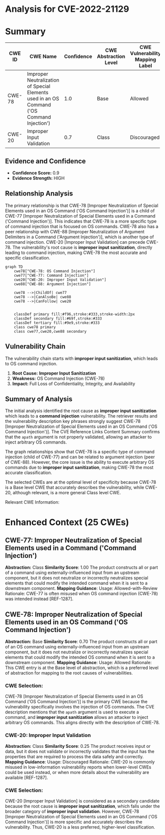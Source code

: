 # Analysis for CVE-2022-21129

# Summary
| CWE ID | CWE Name | Confidence | CWE Abstraction Level | CWE Vulnerability Mapping Label | CWE-Vulnerability Mapping Notes |
|---|---|---|---|---|---|
| CWE-78 | Improper Neutralization of Special Elements used in an OS Command ('OS Command Injection') | 1.0 | Base | Allowed | Primary CWE |
| CWE-20 | Improper Input Validation | 0.7 | Class | Discouraged | Secondary Candidate |

## Evidence and Confidence

*   **Confidence Score:** 0.9
*   **Evidence Strength:** HIGH

## Relationship Analysis
The primary relationship is that CWE-78 [Improper Neutralization of Special Elements used in an OS Command ('OS Command Injection')] is a child of CWE-77 [Improper Neutralization of Special Elements used in a Command ('Command Injection')]. This indicates that CWE-78 is a more specific type of command injection that is focused on OS commands. CWE-78 also has a peer relationship with CWE-88 [Improper Neutralization of Argument Delimiters in a Command ('Argument Injection')], which is another type of command injection. CWE-20 [Improper Input Validation] can precede CWE-78. The vulnerability's root cause is **improper input sanitization**, directly leading to command injection, making CWE-78 the most accurate and specific classification.

```mermaid
graph TD
    cwe78["CWE-78: OS Command Injection"]
    cwe77["CWE-77: Command Injection"]
    cwe20["CWE-20: Improper Input Validation"]
    cwe88["CWE-88: Argument Injection"]

    cwe78 -->|ChildOf| cwe77
    cwe78 -->|CanAlsoBe| cwe88
    cwe78 -->|CanFollow| cwe20
    

    classDef primary fill:#f96,stroke:#333,stroke-width:2px
    classDef secondary fill:#69f,stroke:#333
    classDef tertiary fill:#9e9,stroke:#333
    class cwe78 primary
    class cwe77,cwe20,cwe88 secondary
```

## Vulnerability Chain
The vulnerability chain starts with **improper input sanitization**, which leads to OS command injection.

1.  **Root Cause:** **Improper Input Sanitization**
2.  **Weakness:** OS Command Injection (CWE-78)
3.  **Impact:** Full Loss of Confidentiality, Integrity, and Availability

## Summary of Analysis
The initial analysis identified the root cause as **improper input sanitization** which leads to a **command injection** vulnerability. The retriever results and the vulnerability description key phrases strongly suggest CWE-78 [Improper Neutralization of Special Elements used in an OS Command ('OS Command Injection')]. The CVE Reference Links Content Summary confirms that the `apath` argument is not properly validated, allowing an attacker to inject arbitrary OS commands.

The graph relationships show that CWE-78 is a specific type of command injection (child of CWE-77) and can be related to argument injection (peer of CWE-88). However, the core issue is the ability to execute arbitrary OS commands due to **improper input sanitization**, making CWE-78 the most accurate classification.

The selected CWEs are at the optimal level of specificity because CWE-78 is a Base level CWE that accurately describes the vulnerability, while CWE-20, although relevant, is a more general Class level CWE.

Relevant CWE Information:

# Enhanced Context (25 CWEs)

## CWE-77: Improper Neutralization of Special Elements used in a Command ('Command Injection')
**Abstraction:** Class
**Similarity Score**: 1.00
The product constructs all or part of a command using externally-influenced input from an upstream component, but it does not neutralize or incorrectly neutralizes special elements that could modify the intended command when it is sent to a downstream component.
**Mapping Guidance**:
Usage: Allowed-with-Review
Rationale: CWE-77 is often misused when OS command injection (CWE-78) was intended instead [REF-1287].

## CWE-78: Improper Neutralization of Special Elements used in an OS Command ('OS Command Injection')
**Abstraction:** Base
**Similarity Score**: 0.70
The product constructs all or part of an OS command using externally-influenced input from an upstream component, but it does not neutralize or incorrectly neutralizes special elements that could modify the intended OS command when it is sent to a downstream component.
**Mapping Guidance**:
Usage: Allowed
Rationale: This CWE entry is at the Base level of abstraction, which is a preferred level of abstraction for mapping to the root causes of vulnerabilities.

### CWE Selection:
CWE-78 [Improper Neutralization of Special Elements used in an OS Command ('OS Command Injection')] is the primary CWE because the vulnerability specifically involves the injection of OS commands. The CVE description mentions that the `apath` argument is used to execute a command, and **improper input sanitization** allows an attacker to inject arbitrary OS commands. This aligns directly with the description of CWE-78.

### CWE-20: Improper Input Validation
**Abstraction:** Class
**Similarity Score**: 0.25
The product receives input or data, but it does not validate or incorrectly validates that the input has the properties that are required to process the data safely and correctly.
**Mapping Guidance**:
Usage: Discouraged
Rationale: CWE-20 is commonly misused in low-information vulnerability reports when lower-level CWEs could be used instead, or when more details about the vulnerability are available [REF-1287].

### CWE Selection:
CWE-20 [Improper Input Validation] is considered as a secondary candidate because the root cause is **improper input sanitization**, which falls under the broader category of **improper input validation**. However, CWE-78 [Improper Neutralization of Special Elements used in an OS Command ('OS Command Injection')] is more specific and accurately describes the vulnerability. Thus, CWE-20 is a less preferred, higher-level classification.